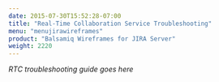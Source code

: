 ```yaml
---
date: 2015-07-30T15:52:28-07:00
title: "Real-Time Collaboration Service Troubleshooting"
menu: "menujirawireframes"
product: "Balsamiq Wireframes for JIRA Server"
weight: 2220
---
```


*RTC troubleshooting guide goes here*